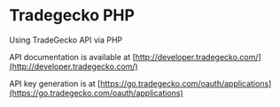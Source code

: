 # Tradegecko PHP
Using TradeGecko API via PHP

API documentation is available at
[http://developer.tradegecko.com/](http://developer.tradegecko.com/)

API key generation is at
[https://go.tradegecko.com/oauth/applications](https://go.tradegecko.com/oauth/applications)
